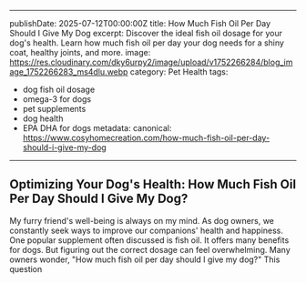 
---
publishDate: 2025-07-12T00:00:00Z
title: How Much Fish Oil Per Day Should I Give My Dog
excerpt: Discover the ideal fish oil dosage for your dog's health. Learn how much fish oil per day your dog needs for a shiny coat, healthy joints, and more.
image: https://res.cloudinary.com/dky6urpy2/image/upload/v1752266284/blog_image_1752266283_ms4dlu.webp
category: Pet Health
tags:
  - dog fish oil dosage
  - omega-3 for dogs
  - pet supplements
  - dog health
  - EPA DHA for dogs
metadata:
  canonical: https://www.cosyhomecreation.com/how-much-fish-oil-per-day-should-i-give-my-dog
---

## Optimizing Your Dog's Health: How Much Fish Oil Per Day Should I Give My Dog?

My furry friend's well-being is always on my mind. As dog owners, we constantly seek ways to improve our companions' health and happiness. One popular supplement often discussed is fish oil. It offers many benefits for dogs. But figuring out the correct dosage can feel overwhelming. Many owners wonder, "How much fish oil per day should I give my dog?" This question